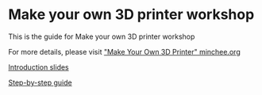# Make your own 3D printer workshop

This is the guide for Make your own 3D printer workshop

For more details, please visit ["Make Your Own 3D Printer" minchee.org](http://minchee.org/#/workshops/ws20141122)

[Introduction slides](https://docs.google.com/presentation/d/1884PmvlpdU9kZ2Ljiwkk6zzlHNuZ8CEkv-gw48EVBJc/edit?usp=sharing)

[Step-by-step guide](https://github.com/MincheeLab/MakeYourOwn3DPrinter/blob/master/prusa-i3-2014/doc/index.md)
